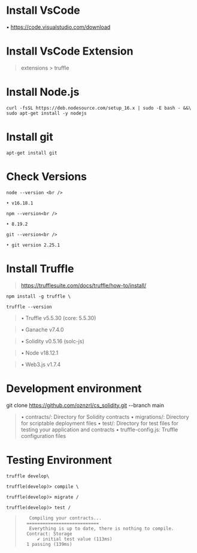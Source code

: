 # Install VsCode
• 	https://code.visualstudio.com/download

# Install VsCode Extension
>   extensions > truffle


# Install Node.js
    curl -fsSL https://deb.nodesource.com/setup_16.x | sudo -E bash - &&\ 	  sudo apt-get install -y nodejs


# Install git
	apt-get install git

# Check Versions
    node --version <br />

    • v16.18.1

    npm --version<br />

    • 8.19.2

    git --version<br />
    
    • git version 2.25.1	

# Install Truffle
>   https://trufflesuite.com/docs/truffle/how-to/install/

    npm install -g truffle \

    truffle --version

>	• Truffle v5.5.30 (core: 5.5.30)

>	• Ganache v7.4.0

>	• Solidity v0.5.16 (solc-js)

>	• Node v18.12.1

>	• Web3.js v1.7.4


# Development environment
   git clone https://github.com/oznzrl/cs_solidity.git --branch main

> • contracts/: Directory for Solidity contracts
> • migrations/: Directory for scriptable deployment files
> • test/: Directory for test files for testing your application and contracts
> • truffle-config.js: Truffle configuration files

# Testing Environment
    truffle develop\

    truffle(develop)> compile \

    truffle(develop)> migrate /

    truffle(develop)> test /

 >        Compiling your contracts...
 >       ===========================
 >        Everything is up to date, there is nothing to compile.
 >       Contract: Storage
 >           ✔ initial test value (113ms)
 >       1 passing (139ms)